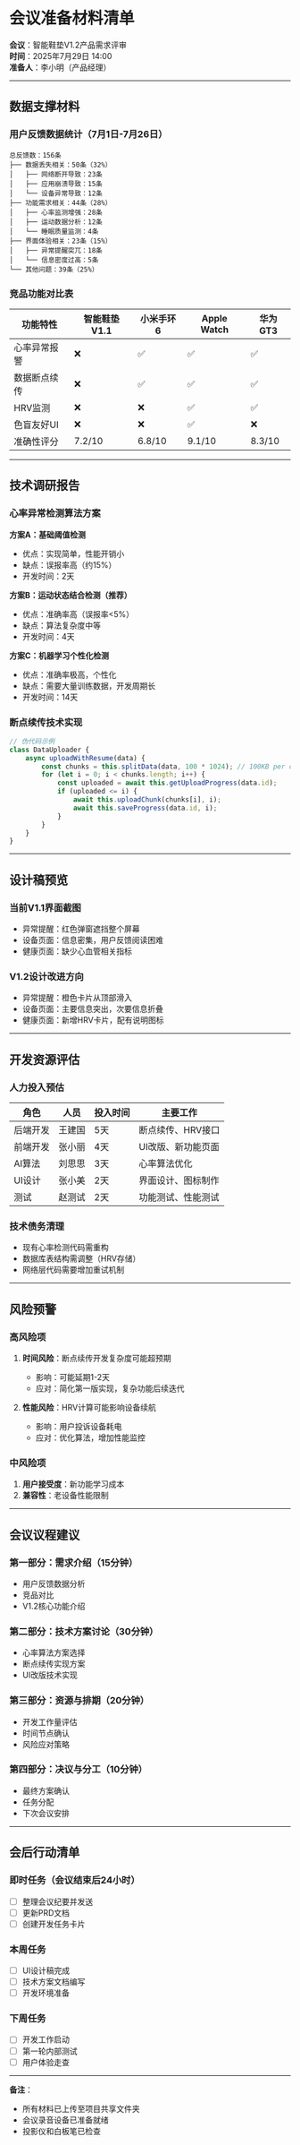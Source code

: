 # 会议准备材料清单

**会议**：智能鞋垫V1.2产品需求评审  
**时间**：2025年7月29日 14:00  
**准备人**：李小明（产品经理）  

---

## 数据支撑材料

### 用户反馈数据统计（7月1日-7月26日）
```
总反馈数：156条
├── 数据丢失相关：50条（32%）
│   ├── 网络断开导致：23条
│   ├── 应用崩溃导致：15条
│   └── 设备异常导致：12条
├── 功能需求相关：44条（28%）
│   ├── 心率监测增强：28条
│   ├── 运动数据分析：12条
│   └── 睡眠质量监测：4条
├── 界面体验相关：23条（15%）
│   ├── 异常提醒突兀：18条
│   └── 信息密度过高：5条
└── 其他问题：39条（25%）
```

### 竞品功能对比表
| 功能特性 | 智能鞋垫V1.1 | 小米手环6 | Apple Watch | 华为GT3 |
|---------|-------------|-----------|-------------|---------|
| 心率异常报警 | ❌ | ✅ | ✅ | ✅ |
| 数据断点续传 | ❌ | ✅ | ✅ | ✅ |
| HRV监测 | ❌ | ❌ | ✅ | ✅ |
| 色盲友好UI | ❌ | ❌ | ✅ | ❌ |
| 准确性评分 | 7.2/10 | 6.8/10 | 9.1/10 | 8.3/10 |

---

## 技术调研报告

### 心率异常检测算法方案

**方案A：基础阈值检测**
- 优点：实现简单，性能开销小
- 缺点：误报率高（约15%）
- 开发时间：2天

**方案B：运动状态结合检测（推荐）**
- 优点：准确率高（误报率<5%）
- 缺点：算法复杂度中等
- 开发时间：4天

**方案C：机器学习个性化检测**
- 优点：准确率极高，个性化
- 缺点：需要大量训练数据，开发周期长
- 开发时间：14天

### 断点续传技术实现
```javascript
// 伪代码示例
class DataUploader {
    async uploadWithResume(data) {
        const chunks = this.splitData(data, 100 * 1024); // 100KB per chunk
        for (let i = 0; i < chunks.length; i++) {
            const uploaded = await this.getUploadProgress(data.id);
            if (uploaded <= i) {
                await this.uploadChunk(chunks[i], i);
                await this.saveProgress(data.id, i);
            }
        }
    }
}
```

---

## 设计稿预览

### 当前V1.1界面截图
- 异常提醒：红色弹窗遮挡整个屏幕
- 设备页面：信息密集，用户反馈阅读困难
- 健康页面：缺少心血管相关指标

### V1.2设计改进方向
- 异常提醒：橙色卡片从顶部滑入
- 设备页面：主要信息突出，次要信息折叠
- 健康页面：新增HRV卡片，配有说明图标

---

## 开发资源评估

### 人力投入预估
| 角色 | 人员 | 投入时间 | 主要工作 |
|------|------|----------|----------|
| 后端开发 | 王建国 | 5天 | 断点续传、HRV接口 |
| 前端开发 | 张小丽 | 4天 | UI改版、新功能页面 |
| AI算法 | 刘思思 | 3天 | 心率算法优化 |
| UI设计 | 张小美 | 2天 | 界面设计、图标制作 |
| 测试 | 赵测试 | 2天 | 功能测试、性能测试 |

### 技术债务清理
- 现有心率检测代码需重构
- 数据库表结构需调整（HRV存储）
- 网络层代码需要增加重试机制

---

## 风险预警

### 高风险项
1. **时间风险**：断点续传开发复杂度可能超预期
   - 影响：可能延期1-2天
   - 应对：简化第一版实现，复杂功能后续迭代

2. **性能风险**：HRV计算可能影响设备续航
   - 影响：用户投诉设备耗电
   - 应对：优化算法，增加性能监控

### 中风险项
1. **用户接受度**：新功能学习成本
2. **兼容性**：老设备性能限制

---

## 会议议程建议

### 第一部分：需求介绍（15分钟）
- 用户反馈数据分析
- 竞品对比
- V1.2核心功能介绍

### 第二部分：技术方案讨论（30分钟）
- 心率算法方案选择
- 断点续传实现方案
- UI改版技术实现

### 第三部分：资源与排期（20分钟）
- 开发工作量评估
- 时间节点确认
- 风险应对策略

### 第四部分：决议与分工（10分钟）
- 最终方案确认
- 任务分配
- 下次会议安排

---

## 会后行动清单

### 即时任务（会议结束后24小时）
- [ ] 整理会议纪要并发送
- [ ] 更新PRD文档
- [ ] 创建开发任务卡片

### 本周任务
- [ ] UI设计稿完成
- [ ] 技术方案文档编写
- [ ] 开发环境准备

### 下周任务
- [ ] 开发工作启动
- [ ] 第一轮内部测试
- [ ] 用户体验走查

---

**备注**：
- 所有材料已上传至项目共享文件夹
- 会议录音设备已准备就绪
- 投影仪和白板笔已检查
